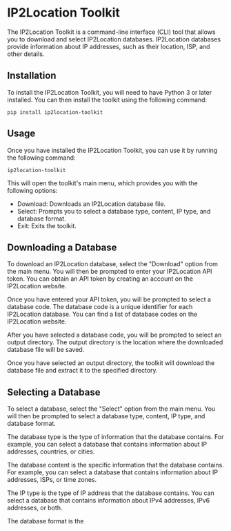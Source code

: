  # IP2Location Toolkit

The IP2Location Toolkit is a command-line interface (CLI) tool that allows you to download and select IP2Location databases. IP2Location databases provide information about IP addresses, such as their location, ISP, and other details.

## Installation

To install the IP2Location Toolkit, you will need to have Python 3 or later installed. You can then install the toolkit using the following command:

```
pip install ip2location-toolkit
```

## Usage

Once you have installed the IP2Location Toolkit, you can use it by running the following command:

```
ip2location-toolkit
```

This will open the toolkit's main menu, which provides you with the following options:

* Download: Downloads an IP2Location database file.
* Select: Prompts you to select a database type, content, IP type, and database format.
* Exit: Exits the toolkit.

## Downloading a Database

To download an IP2Location database, select the "Download" option from the main menu. You will then be prompted to enter your IP2Location API token. You can obtain an API token by creating an account on the IP2Location website.

Once you have entered your API token, you will be prompted to select a database code. The database code is a unique identifier for each IP2Location database. You can find a list of database codes on the IP2Location website.

After you have selected a database code, you will be prompted to select an output directory. The output directory is the location where the downloaded database file will be saved.

Once you have selected an output directory, the toolkit will download the database file and extract it to the specified directory.

## Selecting a Database

To select a database, select the "Select" option from the main menu. You will then be prompted to select a database type, content, IP type, and database format.

The database type is the type of information that the database contains. For example, you can select a database that contains information about IP addresses, countries, or cities.

The database content is the specific information that the database contains. For example, you can select a database that contains information about IP addresses, ISPs, or time zones.

The IP type is the type of IP address that the database contains. You can select a database that contains information about IPv4 addresses, IPv6 addresses, or both.

The database format is the
